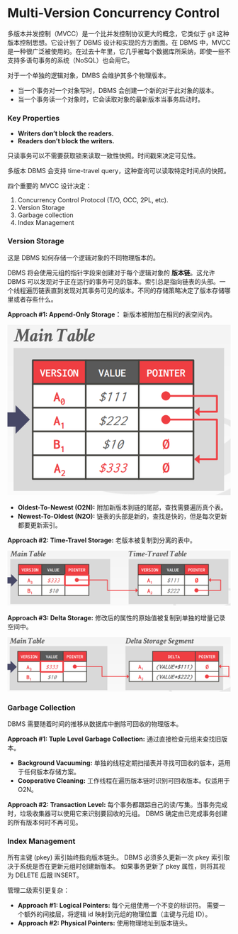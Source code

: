 # Multi-Version Concurrency Control

多版本并发控制（MVCC）是一个比并发控制协议更大的概念，它类似于 git 这种版本控制思想。它设计到了 DBMS 设计和实现的方方面面。在 DBMS 中，MVCC 是一种很广泛被使用的。在过去十年里，它几乎被每个数据库所采纳，即使一些不支持多语句事务的系统（NoSQL）也会用它。

对于一个单独的逻辑对象，DMBS 会维护其多个物理版本。
- 当一个事务对一个对象写时，DBMS 会创建一个新的对于此对象的版本。
- 当一个事务读一个对象时，它会读取对象的最新版本当事务启动时。

### Key Properties

- **Writers don’t block the readers.**
- **Readers don’t block the writers.**

只读事务可以不需要获取锁来读取一致性快照。时间戳来决定可见性。

多版本 DBMS 会支持 time-travel query，这种查询可以读取特定时间点的快照。

四个重要的 MVCC 设计决定：
1. Concurrency Control Protocol (T/O, OCC, 2PL, etc).
2. Version Storage
3. Garbage collection
4. Index Management

### Version Storage

这是 DBMS 如何存储一个逻辑对象的不同物理版本的。

DBMS 将会使用元组的指针字段来创建对于每个逻辑对象的 **版本链**。这允许 DBMS 可以发现对于正在运行的事务可见的版本。索引总是指向链表的头部。一个线程遍历链表直到发现对其事务可见的版本。不同的存储策略决定了版本存储哪里或者存些什么。

**Approach #1: Append-Only Storage：** 新版本被附加在相同的表空间内。

![](../.gitbook/assets/append-only.png)

- **Oldest-To-Newest (O2N):** 附加新版本到链的尾部，查找需要遍历真个表。
- **Newest-To-Oldest (N2O):** 链表的头部是新的，查找是快的，但是每次更新都要更新索引。

**Approach #2: Time-Travel Storage:** 老版本被复制到分离的表中。

![](../.gitbook/assets/time-travel-storage.png)

**Approach #3: Delta Storage:** 修改后的属性的原始值被复制到单独的增量记录空间中。

![](../.gitbook/assets/delta-storage.png)

### Garbage Collection

DBMS 需要随着时间的推移从数据库中删除可回收的物理版本。

**Approach #1: Tuple Level Garbage Collection:** 通过直接检查元组来查找旧版本。

- **Background Vacuuming:** 单独的线程定期扫描表并寻找可回收的版本，适用于任何版本存储方案。
- **Cooperative Cleaning:** 工作线程在遍历版本链时识别可回收版本。仅适用于 O2N。

**Approach #2: Transaction Level:** 每个事务都跟踪自己的读/写集。当事务完成时，垃圾收集器可以使用它来识别要回收的元组。 DBMS 确定由已完成事务创建的所有版本何时不再可见。

### Index Management

所有主键 (pkey) 索引始终指向版本链头。 DBMS 必须多久更新一次 pkey 索引取决于系统是否在更新元组时创建新版本。 如果事务更新了 pkey 属性，则将其视为 DELETE 后跟 INSERT。

管理二级索引更复杂：
- **Approach #1: Logical Pointers:** 每个元组使用一个不变的标识符。 需要一个额外的间接层，将逻辑 id 映射到元组的物理位置（主键与元组 ID）。
- **Approach #2: Physical Pointers:** 使用物理地址到版本链头。

